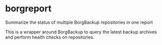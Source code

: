 <!-- SPDX-FileCopyrightText: 2024 Philipp Micheel <bbx0+borgreport@bitdevs.de> -->
<!-- SPDX-License-Identifier: GPL-3.0-or-later -->

# borgreport

Summarize the status of multiple BorgBackup repositories in one report

This is a wrapper around BorgBackup to query the latest backup archives and perform health checks on repositories.


